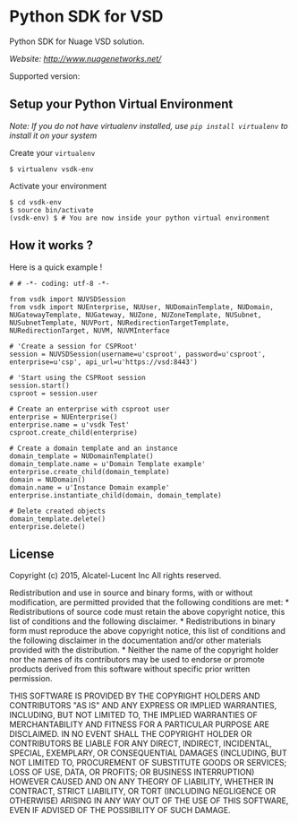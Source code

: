# Python SDK for VSD

Python SDK for Nuage VSD solution.

*Website: http://www.nuagenetworks.net/*

Supported version:


## Setup your Python Virtual Environment

_Note: If you do not have virtualenv installed, use `pip install virtualenv` to install it on your system_

Create your `virtualenv`

    $ virtualenv vsdk-env

Activate your environment

    $ cd vsdk-env
    $ source bin/activate
    (vsdk-env) $ # You are now inside your python virtual environment


## How it works ?

Here is a quick example !

    # # -*- coding: utf-8 -*-

    from vsdk import NUVSDSession
    from vsdk import NUEnterprise, NUUser, NUDomainTemplate, NUDomain, NUGatewayTemplate, NUGateway, NUZone, NUZoneTemplate, NUSubnet, NUSubnetTemplate, NUVPort, NURedirectionTargetTemplate, NURedirectionTarget, NUVM, NUVMInterface

    # 'Create a session for CSPRoot'
    session = NUVSDSession(username=u'csproot', password=u'csproot', enterprise=u'csp', api_url=u'https://vsd:8443')

    # 'Start using the CSPRoot session
    session.start()
    csproot = session.user

    # Create an enterprise with csproot user
    enterprise = NUEnterprise()
    enterprise.name = u'vsdk Test'
    csproot.create_child(enterprise)

    # Create a domain template and an instance
    domain_template = NUDomainTemplate()
    domain_template.name = u'Domain Template example'
    enterprise.create_child(domain_template)
    domain = NUDomain()
    domain.name = u'Instance Domain example'
    enterprise.instantiate_child(domain, domain_template)

    # Delete created objects
    domain_template.delete()
    enterprise.delete()


## License

Copyright (c) 2015, Alcatel-Lucent Inc
All rights reserved.

Redistribution and use in source and binary forms, with or without
modification, are permitted provided that the following conditions are met:
    * Redistributions of source code must retain the above copyright
      notice, this list of conditions and the following disclaimer.
    * Redistributions in binary form must reproduce the above copyright
      notice, this list of conditions and the following disclaimer in the
      documentation and/or other materials provided with the distribution.
    * Neither the name of the copyright holder nor the names of its contributors
      may be used to endorse or promote products derived from this software without
      specific prior written permission.

THIS SOFTWARE IS PROVIDED BY THE COPYRIGHT HOLDERS AND CONTRIBUTORS "AS IS" AND
ANY EXPRESS OR IMPLIED WARRANTIES, INCLUDING, BUT NOT LIMITED TO, THE IMPLIED
WARRANTIES OF MERCHANTABILITY AND FITNESS FOR A PARTICULAR PURPOSE ARE
DISCLAIMED. IN NO EVENT SHALL THE COPYRIGHT HOLDER OR CONTRIBUTORS BE LIABLE FOR ANY
DIRECT, INDIRECT, INCIDENTAL, SPECIAL, EXEMPLARY, OR CONSEQUENTIAL DAMAGES
(INCLUDING, BUT NOT LIMITED TO, PROCUREMENT OF SUBSTITUTE GOODS OR SERVICES;
LOSS OF USE, DATA, OR PROFITS; OR BUSINESS INTERRUPTION) HOWEVER CAUSED AND
ON ANY THEORY OF LIABILITY, WHETHER IN CONTRACT, STRICT LIABILITY, OR TORT
(INCLUDING NEGLIGENCE OR OTHERWISE) ARISING IN ANY WAY OUT OF THE USE OF THIS
SOFTWARE, EVEN IF ADVISED OF THE POSSIBILITY OF SUCH DAMAGE.